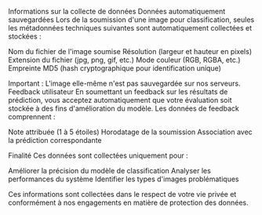 Informations sur la collecte de données
Données automatiquement sauvegardées
Lors de la soumission d'une image pour classification, seules les métadonnées techniques suivantes sont automatiquement collectées et stockées :

Nom du fichier de l'image soumise
Résolution (largeur et hauteur en pixels)
Extension du fichier (jpg, png, gif, etc.)
Mode couleur (RGB, RGBA, etc.)
Empreinte MD5 (hash cryptographique pour identification unique)

Important : L'image elle-même n'est pas sauvegardée sur nos serveurs.
Feedback utilisateur
En soumettant un feedback sur les résultats de prédiction, vous acceptez automatiquement que votre évaluation soit stockée à des fins d'amélioration du modèle.
Les données de feedback comprennent :

Note attribuée (1 à 5 étoiles)
Horodatage de la soumission
Association avec la prédiction correspondante

Finalité
Ces données sont collectées uniquement pour :

Améliorer la précision du modèle de classification
Analyser les performances du système
Identifier les types d'images problématiques


Ces informations sont collectées dans le respect de votre vie privée et conformément à nos engagements en matière de protection des données.
